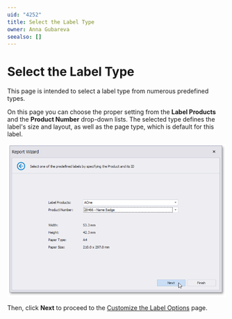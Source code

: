 ```yaml
---
uid: "4252"
title: Select the Label Type
owner: Anna Gubareva
seealso: []
---
```

# Select the Label Type

This page is intended to select a label type from numerous predefined types.

On this page you can choose the proper setting from the **Label Products** and the **Product Number** drop-down lists. The selected type defines the label's size and layout, as well as the page type, which is default for this label.

![report-wizard-label-report](../../../../../../images/eurd-wizard-label-report.png)

Then, click **Next** to proceed to the [Customize the Label Options](customize-the-label-options.md) page.